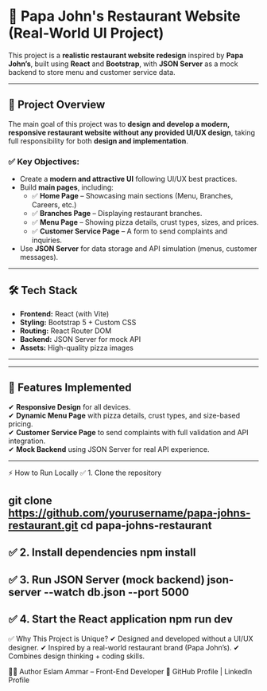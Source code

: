# 🍕 Papa John's Restaurant Website (Real-World UI Project)

This project is a **realistic restaurant website redesign** inspired by **Papa John’s**, built using **React** and **Bootstrap**, with **JSON Server** as a mock backend to store menu and customer service data.

---

## 📌 Project Overview
The main goal of this project was to **design and develop a modern, responsive restaurant website without any provided UI/UX design**, taking full responsibility for both **design and implementation**.

### ✅ Key Objectives:
- Create a **modern and attractive UI** following UI/UX best practices.
- Build **main pages**, including:
  - ✅ **Home Page** – Showcasing main sections (Menu, Branches, Careers, etc.)
  - ✅ **Branches Page** – Displaying restaurant branches.
  - ✅ **Menu Page** – Showing pizza details, crust types, sizes, and prices.
  - ✅ **Customer Service Page** – A form to send complaints and inquiries.
- Use **JSON Server** for data storage and API simulation (menus, customer messages).

---

## 🛠 Tech Stack
- **Frontend:** React (with Vite)
- **Styling:** Bootstrap 5 + Custom CSS
- **Routing:** React Router DOM
- **Backend:** JSON Server for mock API
- **Assets:** High-quality pizza images

---


---

## 🚀 Features Implemented
✔ **Responsive Design** for all devices.  
✔ **Dynamic Menu Page** with pizza details, crust types, and size-based pricing.  
✔ **Customer Service Page** to send complaints with full validation and API integration.  
✔ **Mock Backend** using JSON Server for real API experience.  

---


⚡ How to Run Locally
✅ 1. Clone the repository

git clone https://github.com/yourusername/papa-johns-restaurant.git
cd papa-johns-restaurant
---

✅ 2. Install dependencies
npm install
---

✅ 3. Run JSON Server (mock backend)
json-server --watch db.json --port 5000
---

✅ 4. Start the React application
npm run dev
---

✅ Why This Project is Unique?
✔ Designed and developed without a UI/UX designer.
✔ Inspired by a real-world restaurant brand (Papa John’s).
✔ Combines design thinking + coding skills.

👨‍💻 Author
Eslam Ammar – Front-End Developer
📌 GitHub Profile | LinkedIn Profile


